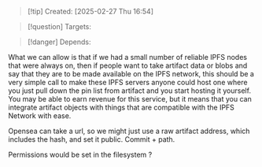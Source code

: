 
>[!tip] Created: [2025-02-27 Thu 16:54]

>[!question] Targets: 

>[!danger] Depends: 

What we can allow is that if we had a small number of reliable IPFS nodes that were always on, then if people want to take artifact data or blobs and say that they are to be made available on the IPFS network, this should be a very simple call to make these IPFS servers anyone could host one where you just pull down the pin list from artifact and you start hosting it yourself. You may be able to earn revenue for this service, but it means that you can integrate artifact objects with things that are compatible with the IPFS Network with ease. 

Opensea can take a url, so we might just use a raw artifact address, which includes the hash, and set it public.  Commit + path.

Permissions would be set in the filesystem ?